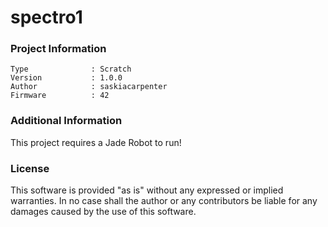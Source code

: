 spectro1
================



### Project Information
```
Type              : Scratch
Version           : 1.0.0
Author            : saskiacarpenter
Firmware          : 42
```

### Additional Information
This project requires a Jade Robot to run!

### License
This software is provided "as is" without any expressed or implied warranties.  In no case shall the author or any contributors be liable for any damages caused by the use of this software.

